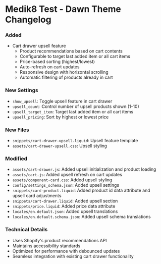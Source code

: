 # Medik8 Test - Dawn Theme Changelog

### Added

- Cart drawer upsell feature
  - Product recommendations based on cart contents
  - Configurable to target last added item or all cart items
  - Price-based sorting (highest/lowest)
  - Auto-refresh on cart updates
  - Responsive design with horizontal scrolling
  - Automatic filtering of products already in cart

### New Settings

- `show_upsell`: Toggle upsell feature in cart drawer
- `upsell_count`: Control number of upsell products shown (1-10)
- `upsell_target_item`: Target last added item or all cart items
- `upsell_pricing`: Sort by highest or lowest price

### New Files

- `snippets/cart-drawer-upsell.liquid`: Upsell feature template
- `assets/cart-drawer-upsell.css`: Upsell styling

### Modified

- `assets/cart-drawer.js`: Added upsell initialization and product loading
- `assets/cart.js`: Added upsell refresh on cart updates
- `assets/component-card.css`: Added upsell styling
- `config/settings_schema.json`: Added upsell settings
- `snippets/card-product.liquid`: Added product id data attribute and upsell card adjustments
- `snippets/cart-drawer.liquid`: Added upsell section
- `snippets/price.liquid`: Added price data attribute
- `locales/en.default.json`: Added upsell translations
- `locales/en.default.schema.json`: Added upsell schema translations

### Technical Details

- Uses Shopify's product recommendations API
- Maintains accessibility standards
- Optimized for performance with debounced updates
- Seamless integration with existing cart drawer functionality
